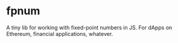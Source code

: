 # fpnum

A tiny lib for working with fixed-point numbers in JS. For dApps on Ethereum, financial applications, whatever.
  
